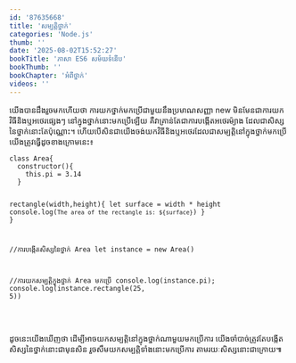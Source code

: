 ```yaml
---
id: '87635668'
title: 'សម្បត្តិ​ថ្នាក់'
categories: 'Node.js'
thumb: ''
date: '2025-08-02T15:52:27'
bookTitle: 'ភាសា​ ES6 សម័យ​ទំនើប'
bookThumb: ''
bookChapter: 'អំពី​ថ្នាក់'
videos: ''
---
```

<p>យើង​​បាន​ដឹង​រួច​មក​ហើយ​ថា​ ការយក​ថ្នាក់​​មក​ប្រើ​ជាមួយ​នឹង​ប្រមាណ​សញ្ញា new មិន​មែន​ជា​ការយក​វិធីនិង​ឬ​អថេរ​​ផ្សេង​ៗ​ នៅ​ក្នុង​ថ្នាក់​​នោះ​មក​ប្រើ​ឡើយ គឺ​វា​គ្រាន់​តែ​ជាការ​បង្កើត​​អថេរ​ម៉្យាង​ ដែល​ជា​សិស្ស​នៃ​ថ្នាក់​នោះ​តែ​ប៉ុណ្ណោះ​។ ហើយ​បើ​សិន​ជា​​យើង​ចង់​យក​វិធី​​និង​ឬ​អថេរ​ដែល​ជា​សម្បត្តិ​នៅ​ក្នុង​ថ្នាក់​​មក​ប្រើ យើង​ត្រូវ​ធ្វើ​ដូច​ខាងក្រោម​នេះ​៖</p><pre><code class="language-javascript">class Area{
  constructor(){
    this.pi = 3.14
  }
 
  rectangle(width,height){
    let surface = width * height
    console.log(`The area of the rectangle is: ${surface}`)
  }
}
 
//ការបង្កើត​សិស្ស​នៃ​ថ្នាក់ Area
let instance = new Area()
 
//ការយក​សម្បត្តិ​​ក្នុង​ថ្នាក់ Area មក​ប្រើ
console.log(instance.pi);
console.log(instance.rectangle(25, 5))</code></pre><p>&nbsp;</p><p>ដូចនេះ​យើង​ឃើញ​ថា ដើម្បី​អាច​យក​សម្បត្តិ​​នៅ​ក្នុង​ថ្នាក់​ណា​មួយ​​មក​ប្រើការ យើង​ចាំបាច់​ត្រូវ​តែ​បង្កើត​សិស្ស​នៃ​ថ្នាក់​នោះ​​ជាមុន​សិន រួច​សឹម​យក​សម្បត្តិ​ទាំងនោះ​មក​ប្រើការ ​តាម​រយៈ​​សិស្ស​នោះ​ជាក្រោយ​៕</p>